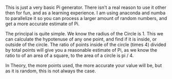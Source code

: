 This is just a very basic Pi generator. There isn't a real reason to use it other then for fun, and as a learning
experience. I am using anaconda and numba to parallelize  it so you can process a larger amount of random numbers, 
and get a more accurate estimate of Pi. 

The principal is quite simple. We know the radius of the Circle is 1. This we can calculate the hypotenuse of any one
point, and find if it is inside, or outside of the circle.  The ratio of points inside of the circle (times 4) divided 
by total points will give you a reasonable estimate of Pi, as we know the ratio to of an area of a square, to the area 
of a circle is pi / 4.

In Theory, the more points used, the more accurate your value will be, but as it is random, this is not always the case.
